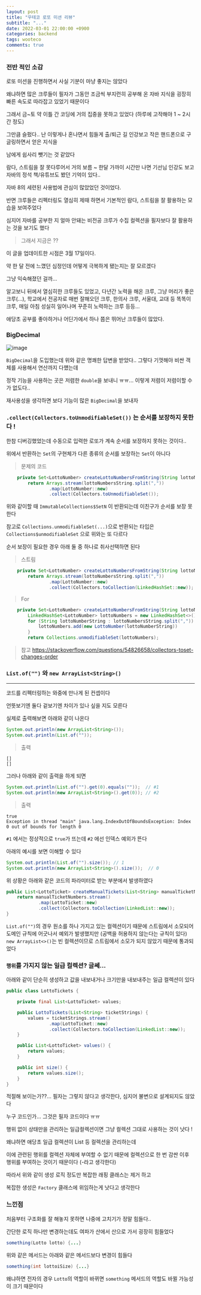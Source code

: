 ```yaml
---
layout: post
title: "우테코 로또 미션 리뷰"
subtitle: "..."
date: 2022-03-01 22:00:00 +0900
categories: backend
tags: wooteco
comments: true
---
```


### 전반 적인 소감

로또 미션을 진행하면서 사실 기분이 마냥 좋지는 않았다

왜냐하면 많은 크루들이 필자가 그동안 조금씩 부지런히 공부해 온 자바 지식을 굉장히 빠른 속도로 따라잡고 있었기 때문이다

그래서 금~토 약 이틀 간 코딩에 거의 집중을 못하고 있었다 (하루에 고작해야 1 ~ 2시간 정도)

그만큼 슬펐다.. 난 이렇게나 혼나면서 힘들게 출/퇴근 길 인강보고 작은 핸드폰으로 구글링하면서 얻은 지식을

남에게 쉽사리 뺏기는 것 같았다

람다, 스트림을 잘 못다루어서 거의 보름 ~ 한달 가까이 시간만 나면 기선님 인강도 보고 자바의 정석 책/유튜브도 봤던 기억이 있다..

자바 8의 세련된 사용법에 관심이 많았었던 것이었다.

반면 크루들은 리펙터링도 열심히 제때 하면서 기본적인 람다, 스트림을 잘 활용하는 모습을 보여주었다

심지어 자바를 공부한 지 얼마 안돼는 비전공 크루가 수집 컬렉션을 필자보다 잘 활용하는 것을 보기도 했다

> 그래서 지금은 ??

이 글을 업데이트한 시점은 3월 17일이다.

약 한 달 전에 느꼈던 심정인데 어떻게 극복하게 됐는지는 잘 모르겠다

그냥 익숙해졌던 걸까...

알고보니 뒤에서 열심히한 크루들도 있었고,
다년간 노력을 해온 크루, 그냥 머리가 좋은 크루(...),
학교에서 전공자로 매번 잘해오던 크루,
한의사 크루, 서울대, 교대 등 똑똑이 크루,
매일 아침 성실히 일어나며 꾸준히 노력하는 크루 등등...

애당초 공부를 좋아하거나 어딘가에서 하나 쯤은 뛰어난 크루들이 많았다.

### BigDecimal

![image](https://user-images.githubusercontent.com/66164361/156176608-08851d04-8a6d-427a-b303-9d70a9739cbe.png)

`BigDecimal`을 도입했는데 위와 같은 명쾌한 답변을 받았다.. 그렇다 기껏해야 비싼 객체를 사용해서 연산까지 다헀는데

정작 기능을 사용하는 곳은 저렴한 `double`을 보내니 ㅠㅠ... 이렇게 저렴이 저렴이할 수가 없도다..

재사용성을 생각하면 보다 기능이 많은 `BigDecimal`을 보내자

### `.collect(Collectors.toUnmodifiableSet())` 는 순서를 보장하지 못한다 !

한참 디버깅했었는데 수동으로 입력한 로또가 계속 순서를 보장하지 못하는 것이다..

위에서 반환하는 `Set`의 구현체가 다른 종류의 순서를 보장하는 `Set`이 아니다

> 문제의 코드

```java
    private Set<LottoNumber> createLottoNumbersFromString(String lottoNumbersString) {
        return Arrays.stream(lottoNumbersString.split(","))
                .map(LottoNumber::new)
                .collect(Collectors.toUnmodifiableSet());
```

위와 같이할 때 `ImmutableCollections$SetN` 이 반환되는데 이친구가 순서를 보장 못한다

참고로 `Collections.unmodifiableSet(...)`으로 반환되는 타입은 `Collections$unmodifiableSet` 으로 위와는 또 다르다

순서 보장이 필요한 경우 아래 둘 중 하나로 취사선택하면 된다

> 스트림

```java
    private Set<LottoNumber> createLottoNumbersFromString(String lottoNumbersString) {
        return Arrays.stream(lottoNumbersString.split(","))
                .map(LottoNumber::new)
                .collect(Collectors.toCollection(LinkedHashSet::new));
```

> For

```java
    private Set<LottoNumber> createLottoNumbersFromString(String lottoNumbersString) {
        LinkedHashSet<LottoNumber> lottoNumbers = new LinkedHashSet<>();
        for (String lottoNumberString : lottoNumbersString.split(",")) {
            lottoNumbers.add(new LottoNumber(lottoNumberString))
        }
        return Collections.unmodifiableSet(lottoNumbers);
```

> 참고
> https://stackoverflow.com/questions/54826658/collectors-toset-changes-order

### `List.of("")` 와 `new ArrayList<String>()`

---

코드를 리펙터링하는 와중에 만나게 된 컨셉이다

언뜻보기엔 둘다 겉보기엔 차이가 있나 싶을 지도 모른다

실제로 출력해보면 아래와 같이 나온다

```java
System.out.println(new ArrayList<String>());
System.out.println(List.of(""));
```

> 출력

```
[]
[]
```

그러나 아래와 같이 출력을 하게 되면

```java
System.out.println(List.of("").get(0).equals(""));  // #1
System.out.println(new ArrayList<String>().get(0)); // #2
```

> 출력

```
true
Exception in thread "main" java.lang.IndexOutOfBoundsException: Index 0 out of bounds for length 0
```

`#1` 에서는 정상적으로 `true`가 뜨는데
`#2` 에선 인덱스 예외가 뜬다

아래의 예시를 보면 이해할 수 있다

```java
System.out.println(List.of("").size()); // 1
System.out.println(new ArrayList<String>().size());  // 0
```

위 상황은 아래와 같은 코드의 파라미터로 받는 부분에서 발생하였다

```java
public List<LottoTicket> createManualTickets(List<String> manualTicketNumbers) {
    return manualTicketNumbers.stream()
            .map(LottoTicket::new)
            .collect(Collectors.toCollection(LinkedList::new));
}
```

`List.of("")`의 경우 원소를 하나 가지고 있는 컬렉션이기 때문에 스트림에서 소모되어 도메인 규칙에 어긋나서 예외가 발생했지만 (공백을 허용하지 않는다는 규칙이 있다)
`new ArrayList<>()`는 빈 컬렉션이므로 스트림에서 소모가 되지 않았기 때문에 통과되었다

### `행위`를 가지지 않는 일급 컬렉션? 글쎄...

아래와 같이 단순히 생성하고 값을 내보내거나 크기만을 내보내주는 일급 컬렉션이 있다

```java
public class LottoTickets {

    private final List<LottoTicket> values;

    public LottoTickets(List<String> ticketStrings) {
        values = ticketStrings.stream()
                .map(LottoTicket::new)
                .collect(Collectors.toCollection(LinkedList::new));
    }

    public List<LottoTicket> values() {
        return values;
    }

    public int size() {
        return values.size();
    }
}
```

적절해 보이는가??... 필자는 그렇지 않다고 생각한다, 심지어 불변으로 설계되지도 않았다

누구 코드인가... 그것은 필자 코드이다 ㅠㅠ

행위 없이 상태만을 관리하는 일급컬렉션이면 그냥 컬렉션 그대로 사용하는 것이 낫다 !

왜냐하면 애당초 일급 컬렉션이 List 등 컬렉션을 관리하는데

이에 관련된 행위를 컬렉션 자체에 부여할 수 없기 때문에 컬렉션으로 한 번 감싼 이후 행위를 부여하는 것이기 때문이다 (-라고 생각한다)

따라서 위와 같이 생성 로직 정도만 복잡한 래핑 클래스는 제거 하고

복잡한 생성은 `Factory` 클래스에 위임하는게 낫다고 생각한다

### 느낀점

처음부터 구조화를 잘 해놓지 못하면 나중에 고치기가 정말 힘들다..

간단한 로직 하나만 변경하는데도 여파가 산에서 산으로 가서 굉장히 힘들었다

```java
something(Lotto lotto) {...}
```

위와 같은 메서드는 아래와 같은 메서드보다 변경이 힘들다

```java
something(int lottoiSize) {...}
```

왜냐하면 전자의 경우 `Lotto`의 역할이 바뀌면 `something` 메서드의 역할도 바뀔 가능성이 크기 때문이다
